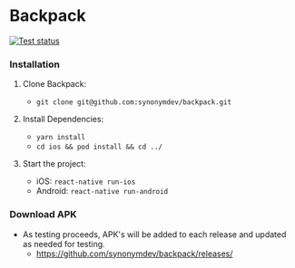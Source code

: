 # Backpack

[![Test status](https://github.com/synonymdev/backpack/workflows/tests/badge.svg)](https://github.com/synonymdev/backpack/actions)

### Installation
1. Clone Backpack:
    - `git clone git@github.com:synonymdev/backpack.git`
   

3. Install Dependencies:
   - `yarn install`
   - `cd ios && pod install && cd ../`
   
   
5. Start the project:
    - iOS: `react-native run-ios`
    - Android: `react-native run-android`

### Download APK
 - As testing proceeds, APK's will be added to each release and updated as needed for testing.
   - https://github.com/synonymdev/backpack/releases/
